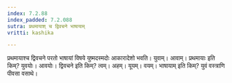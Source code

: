 ```yaml
---
index: 7.2.88
index_padded: 7.2.088
sutra: प्रथमायाश् च द्विवचने भाषायाम्
vritti: kashika

---
```

प्रथमायाश्च द्विवचने परतो भाषायां विषये युष्मदस्मदोः आकारादेशो भवति। युवाम्। आवाम्। प्रथमायाः इति किम्? युवयोः। आवयोः। द्विवचने इति किम्? त्वम्। अहम्। यूयम्। वयम्। भाषायाम् इति किम्? युवं वस्त्राणि पीवसा वसाथे।